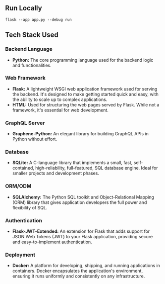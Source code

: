 ## Run Locally 
```
flask --app app.py --debug run
```
## Tech Stack Used

### Backend Language
- **Python:** The core programming language used for the backend logic and functionalities.

### Web Framework
- **Flask:** A lightweight WSGI web application framework used for serving the backend. It's designed to make getting started quick and easy, with the ability to scale up to complex applications.
- **HTML:** Used for structuring the web pages served by Flask. While not a framework, it's essential for web development.

### GraphQL Server
- **Graphene-Python:** An elegant library for building GraphQL APIs in Python without effort.

### Database
- **SQLite:** A C-language library that implements a small, fast, self-contained, high-reliability, full-featured, SQL database engine. Ideal for smaller projects and development phases.

### ORM/ODM
- **SQLAlchemy:** The Python SQL toolkit and Object-Relational Mapping (ORM) library that gives application developers the full power and flexibility of SQL.

### Authentication
- **Flask-JWT-Extended:** An extension for Flask that adds support for JSON Web Tokens (JWT) to your Flask application, providing secure and easy-to-implement authentication.

### Deployment
- **Docker:** A platform for developing, shipping, and running applications in containers. Docker encapsulates the application's environment, ensuring it runs uniformly and consistently on any infrastructure.
